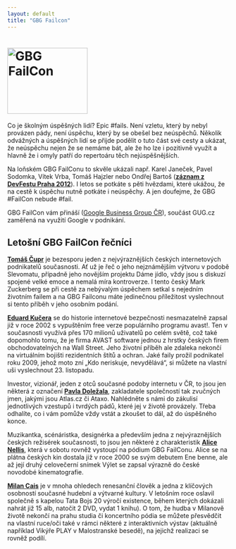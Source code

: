 ```yaml
---
layout: default
title: "GBG Failcon"
---
```


<h1><img src="/imgs/gbg-failcon.png" width="182" height="150" alt="GBG FailCon" /></h1>

Co je školným úspěšných lidí? Epic #fails. Není vzletu, který by nebyl provázen pády, není úspěchu, který by se obešel bez neúspěchů. Několik odvážných a úspěšných lidí se přijde podělit o tuto část své cesty a ukázat, že neúspěchu nejen že se nemáme bát, ale že ho lze i pozitivně využít a hlavně že i omyly patří do repertoáru těch nejúspěšnějších. 

Na loňském GBG FailConu to skvěle ukázali např. Karel Janeček, Pavel Sodomka, Vítek Vrba, Tomáš Hajzler nebo Ondřej Bartoš ([**záznam z DevFestu Praha 2012**](http://www.youtube.com/watch?v=M84m1wV8OaQ)). I letos se potkáte s pěti hvězdami, které ukážou, že na cestě k úspěchu nutně potkáte i neúspěchy. A jen doufejme, že GBG #FailCon nebude #fail.

GBG FailCon vám přináší ([Google Business Group ČR](http://www.gug.cz/cs/gbg/skupiny/prague)), součást GUG.cz zaměřená na využití Google v podnikání.

Letošní GBG FailCon řečníci
---------------------------

[**Tomáš Čupr**](/program/tomas-cupr.html) je bezesporu jeden z nejvýraznějších českých internetových podnikatelů současnosti. Ať už je řeč o jeho nejznámějším výtvoru v podobě Slevomatu, případně jeho novějším projektu Dáme jídlo, vždy jsou s diskuzí spojené velké emoce a nemalá míra kontroverze. I tento český Mark Zuckerberg se při cestě za nebývalým úspěchem setkal s nejedním životním failem a na GBG Failconu máte jedinečnou příležitost vyslechnout si tento příběh v jeho osobním podání.

[**Eduard Kučera**](/program/eduard-kucera.html) se do historie internetové bezpečnosti nesmazatelně zapsal již v roce 2002 s vypuštěním free verze populárního programu avast!. Ten v současnosti využívá přes 170 milionů uživatelů po celém světě, což také dopomohlo tomu, že je firma AVAST software jednou z hrstky českých firem obchodovatelných na Wall Street. Jeho životní příběh ale zdaleka nekončí na virtuálním bojišti rezidentních štítů a ochran. Jaké faily prožil podnikatel roku 2009, jehož moto zní „Kdo neriskuje, nevydělává“, si můžete na vlastní uši vyslechnout 23. listopadu.

Investor, vizionář, jeden z otců současné podoby internetu v ČR, to jsou jen některá z označení [**Pavla Doležala**](/program/pavel-dolezal.html), zakladatele společností tak zvučných jmen, jakými jsou Atlas.cz či Ataxo. Nahlédněte s námi do zákulisí jednotlivých vzestupů i tvrdých pádů, které jej v životě provázely. Třeba odhalíte, co i vám pomůže vždy vstát a zkoušet to dál, až do úspěšného konce.

Muzikantka, scénáristka, designérka a především jedna z nejvýraznějších českých režisérek současnosti, to jsou jen některé z charakteristik [**Alice Nellis**](/program/alice-nellis.html), která v sobotu rovněž vystoupí na pódium GBG FailConu. Alice se na plátna českých kin dostala již v roce 2000 se svým debutem Ene benne, ale až její druhý celovečerní snímek Výlet se zapsal výrazně do české novodobé kinematografie.

[**Milan Cais**](/program/milan-cais.html) je v mnoha ohledech renesanční člověk a jedna z klíčových osobností současné hudební a výtvarné kultury. V letošním roce oslavil společně s kapelou Tata Bojs 20 výročí existence, během kterých dokázali nahrát již 15 alb, natočit 2 DVD, vydat 1 knihu). O tom, že hudba v Milanově životě nekončí na prahu studia či koncertního pódia se můžete přesvědčit na vlastní ruce/oči také v rámci některé z interaktivních výstav (aktuálně například Vikýře PLAY v Malostranské besedě), na jejichž realizaci se rovněž podílí.

